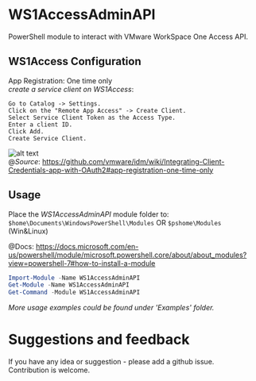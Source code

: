 
# WS1AccessAdminAPI

PowerShell module to interact with VMware WorkSpace One Access API.

## WS1Access Configuration

App Registration: One time only  
*create a service client on WS1Access*:  

`Go to Catalog -> Settings.`  
`Click on the "Remote App Access" -> Create Client.`  
`Select Service Client Token as the Access Type.`  
`Enter a client ID.`  
`Click Add.`  
`Create Service Client.`  

![alt text](https://raw.githubusercontent.com/wiki/vmware/idm/images/OAuth2CredClient.png)  
@*Source*: <https://github.com/vmware/idm/wiki/Integrating-Client-Credentials-app-with-OAuth2#app-registration-one-time-only>  

## Usage

Place the *WS1AccessAdminAPI* module folder to:  
`$home\Documents\WindowsPowerShell\Modules` OR `$pshome\Modules` (Win&Linux)  

@Docs: <https://docs.microsoft.com/en-us/powershell/module/microsoft.powershell.core/about/about_modules?view=powershell-7#how-to-install-a-module>  

```Powershell
Import-Module -Name WS1AccessAdminAPI
Get-Module -Name WS1AccessAdminAPI
Get-Command -Module WS1AccessAdminAPI
```

*More usage examples could be found under 'Examples' folder.*

# Suggestions and feedback

If you have any idea or suggestion - please add a github issue.  
Contribution is welcome.  

